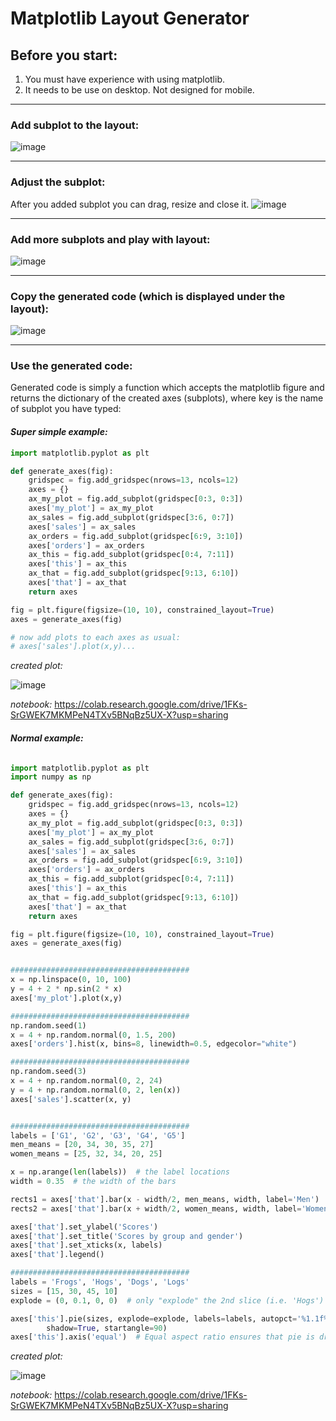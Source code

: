 # Matplotlib Layout Generator

## Before you start:
1. You must have experience with using matplotlib. 
2. It needs to be use on desktop. Not designed for mobile.

---
### Add subplot to the layout:
![image](https://user-images.githubusercontent.com/3029412/149650600-d5f76085-b345-4375-b349-0fa23d055383.png)

---
### Adjust the subplot:
After you added subplot you can drag, resize and close it.
![image](https://user-images.githubusercontent.com/3029412/149650825-ccd72263-f43a-4220-912c-baa38f69ffa0.png)

---
### Add more subplots and play with layout:
![image](https://user-images.githubusercontent.com/3029412/149650874-a96eb45f-2d56-423b-8ae7-d3f621e7d5db.png)

---
### Copy the generated code (which is displayed under the layout):
![image](https://user-images.githubusercontent.com/3029412/149651058-fd75434c-d93b-486c-ae35-05384b878454.png)

---
### Use the generated code:
Generated code is simply a function which accepts the matplotlib figure and returns the dictionary of the created axes (subplots),
where key is the name of subplot you have typed:

#### *Super simple example:*
```python
import matplotlib.pyplot as plt

def generate_axes(fig):
    gridspec = fig.add_gridspec(nrows=13, ncols=12)
    axes = {}
    ax_my_plot = fig.add_subplot(gridspec[0:3, 0:3])
    axes['my_plot'] = ax_my_plot
    ax_sales = fig.add_subplot(gridspec[3:6, 0:7])
    axes['sales'] = ax_sales
    ax_orders = fig.add_subplot(gridspec[6:9, 3:10])
    axes['orders'] = ax_orders
    ax_this = fig.add_subplot(gridspec[0:4, 7:11])
    axes['this'] = ax_this
    ax_that = fig.add_subplot(gridspec[9:13, 6:10])
    axes['that'] = ax_that
    return axes

fig = plt.figure(figsize=(10, 10), constrained_layout=True)
axes = generate_axes(fig)

# now add plots to each axes as usual:
# axes['sales'].plot(x,y)...
```


*created plot:*

![image](https://user-images.githubusercontent.com/3029412/149651743-ba34e80a-4e6e-4bad-8906-59592b6449b9.png)


*notebook:* https://colab.research.google.com/drive/1FKs-SrGWEK7MKMPeN4TXv5BNqBz5UX-X?usp=sharing

#### *Normal example:*
```python

import matplotlib.pyplot as plt
import numpy as np

def generate_axes(fig):
    gridspec = fig.add_gridspec(nrows=13, ncols=12)
    axes = {}
    ax_my_plot = fig.add_subplot(gridspec[0:3, 0:3])
    axes['my_plot'] = ax_my_plot
    ax_sales = fig.add_subplot(gridspec[3:6, 0:7])
    axes['sales'] = ax_sales
    ax_orders = fig.add_subplot(gridspec[6:9, 3:10])
    axes['orders'] = ax_orders
    ax_this = fig.add_subplot(gridspec[0:4, 7:11])
    axes['this'] = ax_this
    ax_that = fig.add_subplot(gridspec[9:13, 6:10])
    axes['that'] = ax_that
    return axes

fig = plt.figure(figsize=(10, 10), constrained_layout=True)
axes = generate_axes(fig)


########################################
x = np.linspace(0, 10, 100)
y = 4 + 2 * np.sin(2 * x)
axes['my_plot'].plot(x,y)

########################################
np.random.seed(1)
x = 4 + np.random.normal(0, 1.5, 200)
axes['orders'].hist(x, bins=8, linewidth=0.5, edgecolor="white")

########################################
np.random.seed(3)
x = 4 + np.random.normal(0, 2, 24)
y = 4 + np.random.normal(0, 2, len(x))
axes['sales'].scatter(x, y)


########################################
labels = ['G1', 'G2', 'G3', 'G4', 'G5']
men_means = [20, 34, 30, 35, 27]
women_means = [25, 32, 34, 20, 25]

x = np.arange(len(labels))  # the label locations
width = 0.35  # the width of the bars

rects1 = axes['that'].bar(x - width/2, men_means, width, label='Men')
rects2 = axes['that'].bar(x + width/2, women_means, width, label='Women')

axes['that'].set_ylabel('Scores')
axes['that'].set_title('Scores by group and gender')
axes['that'].set_xticks(x, labels)
axes['that'].legend()

########################################
labels = 'Frogs', 'Hogs', 'Dogs', 'Logs'
sizes = [15, 30, 45, 10]
explode = (0, 0.1, 0, 0)  # only "explode" the 2nd slice (i.e. 'Hogs')

axes['this'].pie(sizes, explode=explode, labels=labels, autopct='%1.1f%%',
        shadow=True, startangle=90)
axes['this'].axis('equal')  # Equal aspect ratio ensures that pie is drawn as a circle.
```

*created plot:*

![image](https://user-images.githubusercontent.com/3029412/149652353-23f94cba-6914-47e0-afc7-d6d439c5a75d.png)

*notebook:* https://colab.research.google.com/drive/1FKs-SrGWEK7MKMPeN4TXv5BNqBz5UX-X?usp=sharing


